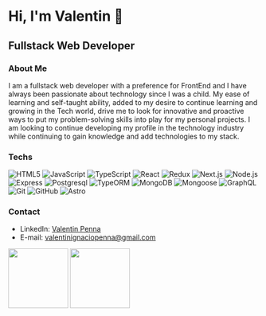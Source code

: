 # Hi, I'm Valentin 👋
## Fullstack Web Developer

### About Me
I am a fullstack web developer with a preference for FrontEnd and I have always been passionate about technology since I was a child.
My ease of learning and self-taught ability, added to my desire to continue learning and growing in the Tech world, drive me to look for innovative and proactive ways to put my problem-solving skills into play for my personal projects.
I am looking to continue developing my profile in the technology industry while continuing to gain knowledge and add technologies to my stack.

### Techs

![HTML5](https://img.shields.io/badge/-HTML5-000000?style=flat&logo=html5)
![JavaScript](https://img.shields.io/badge/-JavaScript-000000?style=flat&logo=javascript)
![TypeScript](https://img.shields.io/badge/-TypeScript-000000?style=flat&logo=typescript)
![React](https://img.shields.io/badge/-React-000000?style=flat&logo=React)
![Redux](https://img.shields.io/badge/-Redux-000000?style=flat&logo=Redux)
![Next.js](https://img.shields.io/badge/-Next.js-000000?style=flat&logo=next.js)
![Node.js](https://img.shields.io/badge/-Node.js-000000?style=flat&logo=node.js)
![Express](https://img.shields.io/badge/-Express-000000?style=flat&logo=Express)
![Postgresql](https://img.shields.io/badge/-Postgresql-000000?style=flat&logo=postgresql)
![TypeORM](https://img.shields.io/badge/-TypeORM-000000?style=flat&logo=typeorm)
![MongoDB](https://img.shields.io/badge/-MongoDB-000000?style=flat&logo=MongoDB)
![Mongoose](https://img.shields.io/badge/-Mongoose-000000?style=flat&logo=Mongoose)
![GraphQL](https://img.shields.io/badge/-GraphQL-000000?style=flat&logo=GraphQL)
![Git](https://img.shields.io/badge/-Git-000000?style=flat&logo=git)
![GitHub](https://img.shields.io/badge/-GitHub-000000?style=flat&logo=github)
![Astro](https://img.shields.io/badge/-Astro-000000?style=flat&logo=astro)

### Contact
- LinkedIn: <a href="https://www.linkedin.com/in/valentin-penna-78a5832b6/" >Valentin Penna</a>
- E-mail: valentinignaciopenna@gmail.com

<img align="" height="120px" src="https://github-readme-stats.vercel.app/api?username=ValentinPenna&hide_title=true&hide_border=true&show_icons=true&include_all_commits=true&line_height=21&bg_color=0,EC6C6C,FFD479,FFFC79,73FA79&theme=graywhite" />
<img align="" height="120px" src="https://github-readme-stats.vercel.app/api/top-langs?username=ValentinPenna&hide_title=true&hide_border=true&layout=compact&bg_color=0,73FA79,73FDFF,D783FF&theme=graywhite" />
